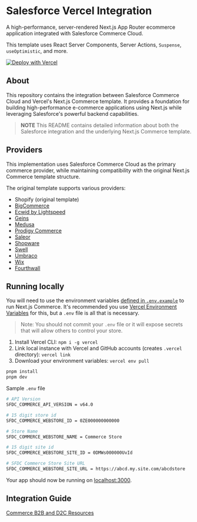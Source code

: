 # Salesforce Vercel Integration

A high-performance, server-rendered Next.js App Router ecommerce application integrated with Salesforce Commerce Cloud.

This template uses React Server Components, Server Actions, `Suspense`, `useOptimistic`, and more.

[![Deploy with Vercel](https://vercel.com/button)](https://vercel.com/new/clone?repository-url=https%3A%2F%2Fgithub.com%2Fvercel%2Fcommerce&project-name=commerce&repo-name=commerce&demo-title=Next.js%20Commerce&demo-url=https%3A%2F%2Fdemo.vercel.store&demo-image=https%3A%2F%2Fbigcommerce-demo-asset-ksvtgfvnd.vercel.app%2Fbigcommerce.png&env=COMPANY_NAME,SHOPIFY_REVALIDATION_SECRET,SHOPIFY_STORE_DOMAIN,SHOPIFY_STOREFRONT_ACCESS_TOKEN,SITE_NAME,TWITTER_CREATOR,TWITTER_SITE)

## About

This repository contains the integration between Salesforce Commerce Cloud and Vercel's Next.js Commerce template. It provides a foundation for building high-performance e-commerce applications using Next.js while leveraging Salesforce's powerful backend capabilities.

> **NOTE** This README contains detailed information about both the Salesforce integration and the underlying Next.js Commerce template.

## Providers

This implementation uses Salesforce Commerce Cloud as the primary commerce provider, while maintaining compatibility with the original Next.js Commerce template structure.

The original template supports various providers:

- Shopify (original template)
- [BigCommerce](https://github.com/bigcommerce/nextjs-commerce)
- [Ecwid by Lightspeed](https://github.com/Ecwid/ecwid-nextjs-commerce/)
- [Geins](https://github.com/geins-io/vercel-nextjs-commerce)
- [Medusa](https://github.com/medusajs/vercel-commerce)
- [Prodigy Commerce](https://github.com/prodigycommerce/nextjs-commerce)
- [Saleor](https://github.com/saleor/nextjs-commerce)
- [Shopware](https://github.com/shopwareLabs/vercel-commerce)
- [Swell](https://github.com/swellstores/verswell-commerce)
- [Umbraco](https://github.com/umbraco/Umbraco.VercelCommerce.Demo)
- [Wix](https://github.com/wix/nextjs-commerce)
- [Fourthwall](https://github.com/FourthwallHQ/vercel-commerce)

## Running locally

You will need to use the environment variables [defined in `.env.example`](.env.example) to run Next.js Commerce. It's recommended you use [Vercel Environment Variables](https://vercel.com/docs/concepts/projects/environment-variables) for this, but a `.env` file is all that is necessary.

> Note: You should not commit your `.env` file or it will expose secrets that will allow others to control your store.

1. Install Vercel CLI: `npm i -g vercel`
2. Link local instance with Vercel and GitHub accounts (creates `.vercel` directory): `vercel link`
3. Download your environment variables: `vercel env pull`

```bash
pnpm install
pnpm dev
```

Sample `.env` file
```bash
# API Version
SFDC_COMMERCE_API_VERSION = v64.0

# 15 digit store id
SFDC_COMMERCE_WEBSTORE_ID = 0ZE000000000000

# Store Name
SFDC_COMMERCE_WEBSTORE_NAME = Commerce Store

# 15 digit site id
SFDC_COMMERCE_WEBSTORE_SITE_ID = 0DMWs000000UvId

# SFDC Commerce Store Site URL
SFDC_COMMERCE_WEBSTORE_SITE_URL = https://abcd.my.site.com/abcdstore
```

Your app should now be running on [localhost:3000](http://localhost:3000/).

## Integration Guide

[Commerce B2B and D2C Resources](https://developer.salesforce.com/docs/atlas.en-us.chatterapi.meta/chatterapi/connect_resources_commerce.htm)
